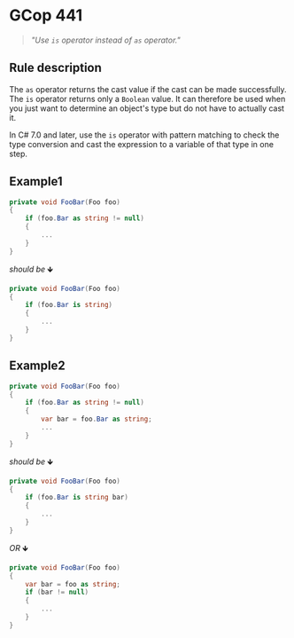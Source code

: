 ﻿# GCop 441

> *"Use `is` operator instead of `as` operator."*

## Rule description

The `as` operator returns the cast value if the cast can be made successfully. The `is` operator returns only a `Boolean` value. It can therefore be used when you just want to determine an object's type but do not have to actually cast it.

In C# 7.0 and later, use the `is` operator with pattern matching to check the type conversion and cast the expression to a variable of that type in one step.

## Example1

```csharp
private void FooBar(Foo foo)
{
    if (foo.Bar as string != null)
    {
        ...
    }
}
```

*should be* 🡻

```csharp
private void FooBar(Foo foo)
{
    if (foo.Bar is string)
    {
        ...
    }
}
```

## Example2

```csharp
private void FooBar(Foo foo)
{
    if (foo.Bar as string != null)
    {
        var bar = foo.Bar as string;
        ...
    }
}
```

*should be* 🡻

```csharp
private void FooBar(Foo foo)
{
    if (foo.Bar is string bar)
    {
        ...
    }
}
```

*OR* 🡻
```csharp
private void FooBar(Foo foo)
{
    var bar = foo as string;
    if (bar != null)
    {
        ...
    }
}
```
